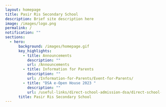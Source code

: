 ```yaml
---
layout: homepage
title: Pasir Ris Secondary School
description: Brief site description here
image: /images/logo.png
permalink: /
notification: ""
sections:
  - hero:
      background: /images/homepage.gif
      key_highlights:
        - title: Announcements
          description: ""
          url: /Announcements
        - title: Information for Parents
          description: ""
          url: /Information-for-Parents/Event-for-Parents/
        - title: "DSA e-Open House 2023 "
          description: ""
          url: /useful-links/direct-school-admission-dsa/direct-school-admission-dsa
      title: Pasir Ris Secondary School
---
```

